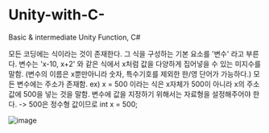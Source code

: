 # Unity-with-C-
Basic &amp; intermediate Unity Function, C#

모든 코딩에는 식이라는 것이 존재한다. 그 식을 구성하는 기본 요소를 '변수' 라고 부른다.
변수는 'x-10, x+2' 와 같은 식에서 x처럼 값을 다양하게 집어넣을 수 있는 미지수를 말함.
(변수의 이름은 x뿐만아니라 숫자, 특수기호를 제외한 한/영 단어가 가능하다.)
모든 변수에는 주소가 존재함. ex) x = 500 이라는 식은 x자체가 500이 아니라 x의 주소값에 500을 넣는 것을 말함.
변수에 값을 지정하기 위해서는 자료형을 설정해주어야 한다. -> 500은 정수형 값이므로 int x = 500;

![image](https://user-images.githubusercontent.com/88876351/180962594-e825cbb0-8074-4b96-8053-fdc8031acdc9.png)
